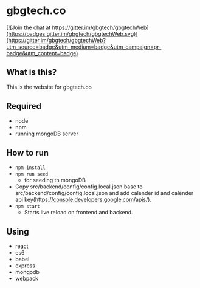 # gbgtech.co

[![Join the chat at https://gitter.im/gbgtech/gbgtechWeb](https://badges.gitter.im/gbgtech/gbgtechWeb.svg)](https://gitter.im/gbgtech/gbgtechWeb?utm_source=badge&utm_medium=badge&utm_campaign=pr-badge&utm_content=badge)

## What is this?
This is the website for gbgtech.co

## Required
* node
* npm
* running mongoDB server

## How to run
* `npm install`
* `npm run seed` 
   * for seeding th mongoDB
* Copy src/backend/config/config.local.json.base to src/backend/config/config.local.json and add calender id and calender api key(https://console.developers.google.com/apis/).
* `npm start`
    * Starts live reload on frontend and backend.


## Using
* react
* es6
* babel
* express
* mongodb
* webpack
